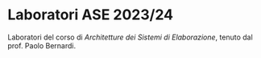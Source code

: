 # Laboratori ASE 2023/24
Laboratori del corso di *Architetture dei Sistemi di Elaborazione*, tenuto dal prof. Paolo Bernardi.
